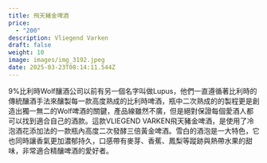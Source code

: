 ```yaml
---
title: 飛天豬金啤酒
price:
  - "200"
description: Vliegend Varken
draft: false
weight: 10
image: images/img_3192.jpeg
date: 2025-03-23T08:14:11.544Z
---
```

9%比利時Wolf釀酒公司以前有另一個名字叫做Lupus，他們一直遵循著比利時的傳統釀酒手法來釀製每一款高度熟成的比利時啤酒，瓶中二次熟成的的製程更是創造出獨一無二的Wolf啤酒的關鍵，產品線雖然不廣，但是絕對保證每個愛酒人都可以找到適合自己的酒款。這款VLIEGEND VARKEN飛天豬金啤酒，是使用了冷泡酒花添加法的一款瓶內高度二次發酵三倍黃金啤酒。雪白的酒泡是一大特色，它也同時讓香氣更加濃郁持久，口感帶有麥芽、香蕉、鳳梨等蹤跡與熱帶水果的甜味，非常適合精釀啤酒的愛好者。 